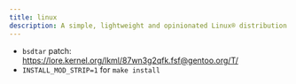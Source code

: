 ```yaml
---
title: linux
description: A simple, lightweight and opinionated Linux® distribution based on musl libc and toybox
---
```


- `bsdtar` patch: https://lore.kernel.org/lkml/87wn3g2qfk.fsf@gentoo.org/T/
- `INSTALL_MOD_STRIP=1` for `make install`
